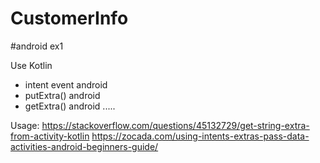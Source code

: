 # CustomerInfo
#android ex1

Use Kotlin
- intent event android 
- putExtra() android
- getExtra() android
.....

Usage: 
https://stackoverflow.com/questions/45132729/get-string-extra-from-activity-kotlin
https://zocada.com/using-intents-extras-pass-data-activities-android-beginners-guide/
